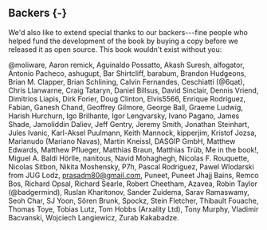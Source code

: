 ## Backers {-}

We'd also like to extend special thanks to our backers---fine people who helped fund the development of the book by buying a copy before we released it as open source. This book wouldn't exist without you:

@moliware,
Aaron remick,
Aguinaldo Possatto,
Akash Suresh,
alfogator,
Antonio Pacheco,
ashugupt,
Bar Shirtcliff,
barabum,
Brandon Hudgeons,
Brian M. Clapper,
Brian Schlining,
Calvin Fernandes,
Ceschiatti (@6qat),
Chris Llanwarne,
Craig Tataryn,
Daniel Billsus,
David Sinclair,
Dennis Vriend,
Dimitrios Liapis,
Dirk Forier,
Doug Clinton,
Elvis5566,
Enrique Rodríguez,
Fabian,
Ganesh Chand,
Geoffrey Gilmore,
George Ball,
Graeme Ludwig,
Harish Hurchurn,
Igo Brilhante,
Igor Lengvarsky,
Ivano Pagano,
James Shade,
Jamoliddin Daliev,
Jeff Gentry,
Jeremy Smith,
Jonathan Steinhart,
Jules Ivanic,
Karl-Aksel Puulmann,
Keith Mannock,
kipperjim,
Kristof Jozsa,
Marianudo (Mariano Navas),
Martin Kneissl, DASGIP GmbH,
Matthew Edwards,
Matthew Pflueger,
Matthias Braun,
Matthias Trüb,
Me in the book!,
Miguel A. Baldi Hörlle,
nanitous,
Navid Mohaghegh,
Nicolas F. Rouquette,
Nicolas Sitbon,
Nikita Moshensky,
P7h,
Pascal Rodriguez,
Pawel Wlodarski from JUG Lodz,
prasadm80@gmail.com,
Puneet,
Puneet Jhajj Bains,
Remco Bos,
Richard Opsal,
Richard Searle,
Robert Cheetham, Azavea,
Robin Taylor (@badgermind),
Ruslan Kharitonov,
Sander Zuidema,
Sarav Ramaswamy,
Seoh Char,
SJ Yoon,
Sören Brunk,
Spockz,
Stein Fletcher,
Thibault Fouache,
Thomas Toye,
Tobias Lutz,
Tom Hobbs (Arxality Ltd),
Tony Murphy,
Vladimir Bacvanski,
Wojciech Langiewicz,
Zurab Kakabadze.
